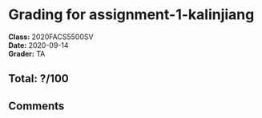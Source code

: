 # Grading for assignment-1-kalinjiang
**Class:** 2020FACS5500SV<br>
**Date:** 2020-09-14<br>
**Grader:** TA

## Total: ?/100
## Comments
